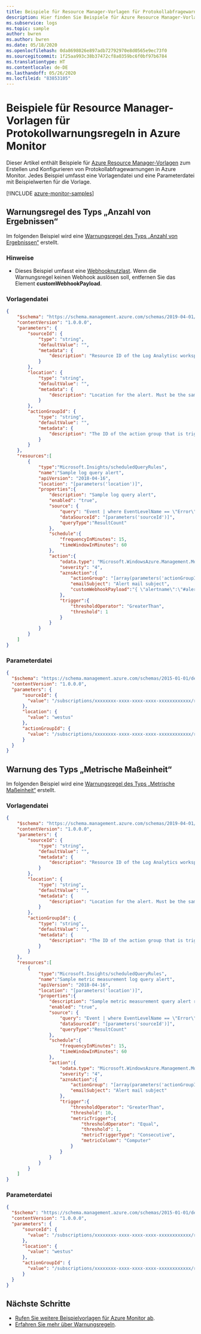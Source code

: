 ```yaml
---
title: Beispiele für Resource Manager-Vorlagen für Protokollabfragewarnungen
description: Hier finden Sie Beispiele für Azure Resource Manager-Vorlagen zum Bereitstellen von Azure Monitor-Protokollabfragewarnungen.
ms.subservice: logs
ms.topic: sample
author: bwren
ms.author: bwren
ms.date: 05/18/2020
ms.openlocfilehash: 0da8698026e897adb72792970e8d0565e9ec73f0
ms.sourcegitcommit: 1f25aa993c38b37472cf8a0359bc6f0bf97b6784
ms.translationtype: HT
ms.contentlocale: de-DE
ms.lasthandoff: 05/26/2020
ms.locfileid: "83853105"
---
```

# <a name="resource-manager-template-samples-for-log-alert-rules-in-azure-monitor"></a>Beispiele für Resource Manager-Vorlagen für Protokollwarnungsregeln in Azure Monitor
Dieser Artikel enthält Beispiele für [Azure Resource Manager-Vorlagen](../../azure-resource-manager/templates/template-syntax.md) zum Erstellen und Konfigurieren von Protokollabfragewarnungen in Azure Monitor. Jedes Beispiel umfasst eine Vorlagendatei und eine Parameterdatei mit Beispielwerten für die Vorlage.

[!INCLUDE [azure-monitor-samples](../../../includes/azure-monitor-resource-manager-samples.md)]



## <a name="number-of-results-alert-rule"></a>Warnungsregel des Typs „Anzahl von Ergebnissen“
Im folgenden Beispiel wird eine [Warnungsregel des Typs „Anzahl von Ergebnissen“](../platform/alerts-unified-log.md#metric-measurement-alert-rules) erstellt.

### <a name="notes"></a>Hinweise

- Dieses Beispiel umfasst eine [Webhooknutzlast](../platform/alerts-log-webhook.md). Wenn die Warnungsregel keinen Webhook auslösen soll, entfernen Sie das Element **customWebhookPayload**.

### <a name="template-file"></a>Vorlagendatei

```json
{
    "$schema": "https://schema.management.azure.com/schemas/2019-04-01/deploymentTemplate.json#",
    "contentVersion": "1.0.0.0",
    "parameters": {
        "sourceId": {
            "type": "string",
            "defaultValue": "",
            "metadata": {
                "description": "Resource ID of the Log Analytisc workspace."
            }
        },
        "location": {
            "type": "string",
            "defaultValue": "",
            "metadata": {
                "description": "Location for the alert. Must be the same location as the workspace."
            }
        },
        "actionGroupId": {
            "type": "string",
            "defaultValue": "",
            "metadata": {
                "description": "The ID of the action group that is triggered when the alert is activated."
            }
        }
    },
    "resources":[ 
        {
            "type":"Microsoft.Insights/scheduledQueryRules",
            "name":"Sample log query alert",
            "apiVersion": "2018-04-16",
            "location": "[parameters('location')]",
            "properties":{
                "description": "Sample log query alert",
                "enabled": "true",
                "source": {
                    "query": "Event | where EventLevelName == \"Error\" | summarize count() by Computer",
                    "dataSourceId": "[parameters('sourceId')]",
                    "queryType":"ResultCount"
                },
                "schedule":{
                    "frequencyInMinutes": 15,
                    "timeWindowInMinutes": 60
                },
                "action":{
                    "odata.type": "Microsoft.WindowsAzure.Management.Monitoring.Alerts.Models.Microsoft.AppInsights.Nexus.DataContracts.Resources.ScheduledQueryRules.AlertingAction",
                    "severity": "4",
                    "aznsAction":{
                        "actionGroup": "[array(parameters('actionGroupId'))]",
                        "emailSubject": "Alert mail subject",
                        "customWebhookPayload":"{ \"alertname\":\"#alertrulename\", \"IncludeSearchResults\":true }"
                    },
                    "trigger":{
                        "thresholdOperator": "GreaterThan",
                        "threshold": 1
                    }
                }
            }
        }
    ]
}
```

### <a name="parameter-file"></a>Parameterdatei

```json
{
  "$schema": "https://schema.management.azure.com/schemas/2015-01-01/deploymentParameters.json#",
  "contentVersion": "1.0.0.0",
  "parameters": {
      "sourceId": {
        "value": "/subscriptions/xxxxxxxx-xxxx-xxxx-xxxx-xxxxxxxxxxxx/resourcegroups/bw-samples-arm/providers/microsoft.operationalinsights/workspaces/bw-arm-01"
      },
      "location": {
        "value": "westus"
      },
      "actionGroupId": {
        "value": "/subscriptions/xxxxxxxx-xxxx-xxxx-xxxx-xxxxxxxxxxxx/resourceGroups/bw-samples-arm/providers/microsoft.insights/actionGroups/ARM samples group 01"
      }
  }
}
```

## <a name="metric-measurement-alert"></a>Warnung des Typs „Metrische Maßeinheit“
Im folgenden Beispiel wird eine [Warnungsregel des Typs „Metrische Maßeinheit“](../platform/alerts-unified-log.md#metric-measurement-alert-rules) erstellt.

### <a name="template-file"></a>Vorlagendatei

```json
{
    "$schema": "https://schema.management.azure.com/schemas/2019-04-01/deploymentTemplate.json#",
    "contentVersion": "1.0.0.0",
    "parameters": {
        "sourceId": {
            "type": "string",
            "defaultValue": "",
            "metadata": {
                "description": "Resource ID of the Log Analytics workspace."
            }
        },
        "location": {
            "type": "string",
            "defaultValue": "",
            "metadata": {
                "description": "Location for the alert. Must be the same location as the workspace."
            }
        },
        "actionGroupId": {
            "type": "string",
            "defaultValue": "",
            "metadata": {
                "description": "The ID of the action group that is triggered when the alert is activated."
            }
        }
    },
    "resources":[ 
        {
            "type":"Microsoft.Insights/scheduledQueryRules",
            "name":"Sample metric measurement log query alert",
            "apiVersion": "2018-04-16",
            "location": "[parameters('location')]",
            "properties":{
                "description": "Sample metric measurement query alert rule",
                "enabled": "true",
                "source": {
                    "query": "Event | where EventLevelName == \"Error\" | summarize AggregatedValue = count() by bin(TimeGenerated,1h), Computer",
                    "dataSourceId": "[parameters('sourceId')]",
                    "queryType":"ResultCount"
                },
                "schedule":{
                    "frequencyInMinutes": 15,
                    "timeWindowInMinutes": 60
                },
                "action":{
                    "odata.type": "Microsoft.WindowsAzure.Management.Monitoring.Alerts.Models.Microsoft.AppInsights.Nexus.DataContracts.Resources.ScheduledQueryRules.AlertingAction",
                    "severity": "4",
                    "aznsAction":{
                        "actionGroup": "[array(parameters('actionGroupId'))]",
                        "emailSubject": "Alert mail subject"
                    },
                    "trigger":{
                        "thresholdOperator": "GreaterThan",
                        "threshold": 10,
                        "metricTrigger":{
                            "thresholdOperator": "Equal",
                            "threshold": 1,
                            "metricTriggerType": "Consecutive",
                            "metricColumn": "Computer"
                        }
                    }
                }
            }
        }
    ]
}
```

### <a name="parameter-file"></a>Parameterdatei

```json
{
  "$schema": "https://schema.management.azure.com/schemas/2015-01-01/deploymentParameters.json#",
  "contentVersion": "1.0.0.0",
  "parameters": {
      "sourceId": {
        "value": "/subscriptions/xxxxxxxx-xxxx-xxxx-xxxx-xxxxxxxxxxxx/resourcegroups/bw-samples-arm/providers/microsoft.operationalinsights/workspaces/bw-arm-01"
      },
      "location": {
        "value": "westus"
      },
      "actionGroupId": {
        "value": "/subscriptions/xxxxxxxx-xxxx-xxxx-xxxx-xxxxxxxxxxxx/resourceGroups/bw-samples-arm/providers/microsoft.insights/actionGroups/ARM samples group 01"
      }
  }
}
```

## <a name="next-steps"></a>Nächste Schritte

* [Rufen Sie weitere Beispielvorlagen für Azure Monitor ab](resource-manager-samples.md).
* [Erfahren Sie mehr über Warnungsregeln](../platform/alerts-overview.md).

